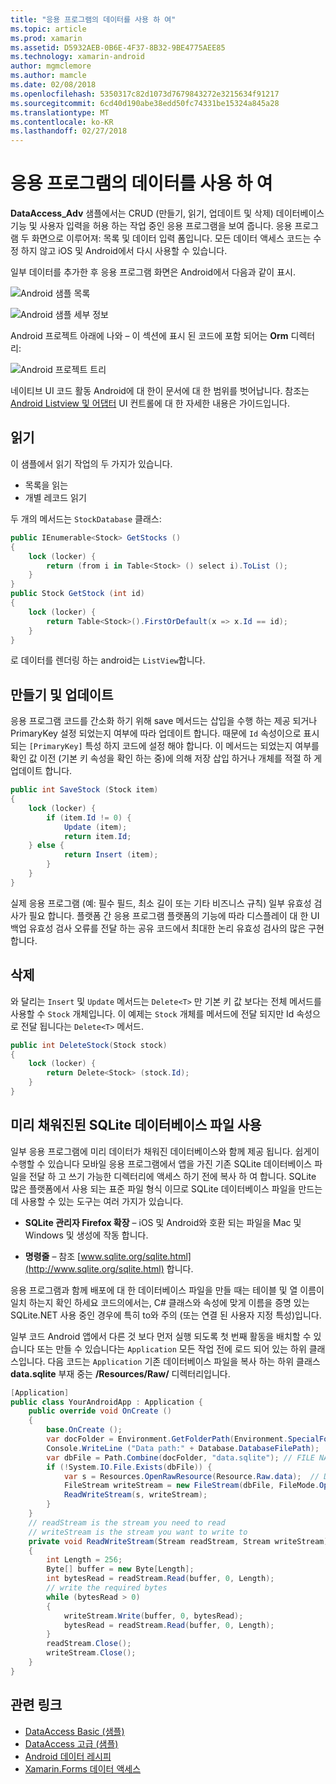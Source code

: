 ```yaml
---
title: "응용 프로그램의 데이터를 사용 하 여"
ms.topic: article
ms.prod: xamarin
ms.assetid: D5932AEB-0B6E-4F37-8B32-9BE4775AEE85
ms.technology: xamarin-android
author: mgmclemore
ms.author: mamcle
ms.date: 02/08/2018
ms.openlocfilehash: 5350317c82d1073d7679843272e3215634f91217
ms.sourcegitcommit: 6cd40d190abe38edd50fc74331be15324a845a28
ms.translationtype: MT
ms.contentlocale: ko-KR
ms.lasthandoff: 02/27/2018
---
```

# <a name="using-data-in-an-app"></a>응용 프로그램의 데이터를 사용 하 여

**DataAccess_Adv** 샘플에서는 CRUD (만들기, 읽기, 업데이트 및 삭제) 데이터베이스 기능 및 사용자 입력을 허용 하는 작업 중인 응용 프로그램을 보여 줍니다. 응용 프로그램 두 화면으로 이루어져: 목록 및 데이터 입력 폼입니다. 모든 데이터 액세스 코드는 수정 하지 않고 iOS 및 Android에서 다시 사용할 수 있습니다.

일부 데이터를 추가한 후 응용 프로그램 화면은 Android에서 다음과 같이 표시.

![Android 샘플 목록](using-data-in-an-app-images/image11.png "Android 샘플 목록")

![Android 샘플 세부 정보](using-data-in-an-app-images/image12.png "Android 샘플 세부 정보")

Android 프로젝트 아래에 나와 &ndash; 이 섹션에 표시 된 코드에 포함 되어는 **Orm** 디렉터리:

![Android 프로젝트 트리](using-data-in-an-app-images/image14.png "Android 프로젝트 트리")

네이티브 UI 코드 활동 Android에 대 한이 문서에 대 한 범위를 벗어납니다. 참조는 [Android Listview 및 어댑터](~/android/user-interface/layouts/list-view/index.md) UI 컨트롤에 대 한 자세한 내용은 가이드입니다.

## <a name="read"></a>읽기

이 샘플에서 읽기 작업의 두 가지가 있습니다.

-  목록을 읽는
-  개별 레코드 읽기

두 개의 메서드는 `StockDatabase` 클래스:

```csharp
public IEnumerable<Stock> GetStocks ()
{
    lock (locker) {
        return (from i in Table<Stock> () select i).ToList ();
    }
}
public Stock GetStock (int id)
{
    lock (locker) {
        return Table<Stock>().FirstOrDefault(x => x.Id == id);
    }
}
```

로 데이터를 렌더링 하는 android는 `ListView`합니다.

## <a name="create-and-update"></a>만들기 및 업데이트

응용 프로그램 코드를 간소화 하기 위해 save 메서드는 삽입을 수행 하는 제공 되거나 PrimaryKey 설정 되었는지 여부에 따라 업데이트 합니다. 때문에 `Id` 속성이으로 표시 되는 `[PrimaryKey]` 특성 하지 코드에 설정 해야 합니다. 이 메서드는 되었는지 여부를 확인 값 이전 (기본 키 속성을 확인 하는 중)에 의해 저장 삽입 하거나 개체를 적절 하 게 업데이트 합니다.

```csharp
public int SaveStock (Stock item)
{
    lock (locker) {
        if (item.Id != 0) {
            Update (item);
            return item.Id;
    } else {
            return Insert (item);
        }
    }
}
```

실제 응용 프로그램 (예: 필수 필드, 최소 길이 또는 기타 비즈니스 규칙) 일부 유효성 검사가 필요 합니다. 플랫폼 간 응용 프로그램 플랫폼의 기능에 따라 디스플레이 대 한 UI 백업 유효성 검사 오류를 전달 하는 공유 코드에서 최대한 논리 유효성 검사의 많은 구현 합니다.

## <a name="delete"></a>삭제

와 달리는 `Insert` 및 `Update` 메서드는 `Delete<T>` 만 기본 키 값 보다는 전체 메서드를 사용할 수 `Stock` 개체입니다. 이 예제는 `Stock` 개체를 메서드에 전달 되지만 Id 속성으로 전달 됩니다는 `Delete<T>` 메서드.

```csharp
public int DeleteStock(Stock stock)
{
    lock (locker) {
        return Delete<Stock> (stock.Id);
    }
}
```

## <a name="using-a-pre-populated-sqlite-database-file"></a>미리 채워진된 SQLite 데이터베이스 파일 사용

일부 응용 프로그램에 미리 데이터가 채워진 데이터베이스와 함께 제공 됩니다. 쉽게이 수행할 수 있습니다 모바일 응용 프로그램에서 앱을 가진 기존 SQLite 데이터베이스 파일을 전달 하 고 쓰기 가능한 디렉터리에 액세스 하기 전에 복사 하 여 합니다. SQLite 많은 플랫폼에서 사용 되는 표준 파일 형식 이므로 SQLite 데이터베이스 파일을 만드는 데 사용할 수 있는 도구는 여러 가지가 있습니다.

-   **SQLite 관리자 Firefox 확장** &ndash; iOS 및 Android와 호환 되는 파일을 Mac 및 Windows 및 생성에 작동 합니다.

-   **명령줄** &ndash; 참조 [www.sqlite.org/sqlite.html](http://www.sqlite.org/sqlite.html) 합니다.

응용 프로그램과 함께 배포에 대 한 데이터베이스 파일을 만들 때는 테이블 및 열 이름이 일치 하는지 확인 하세요 코드의에서는, C# 클래스와 속성에 맞게 이름을 증명 있는 SQLite.NET 사용 중인 경우에 특히 to와 주의 (또는 연결 된 사용자 지정 특성)입니다.

일부 코드 Android 앱에서 다른 것 보다 먼저 실행 되도록 첫 번째 활동을 배치할 수 있습니다 또는 만들 수 있습니다는 `Application` 모든 작업 전에 로드 되어 있는 하위 클래스입니다. 다음 코드는 `Application` 기존 데이터베이스 파일을 복사 하는 하위 클래스 **data.sqlite** 부재 중는 **/Resources/Raw/** 디렉터리입니다.

```csharp
[Application]
public class YourAndroidApp : Application {
    public override void OnCreate ()
    {
        base.OnCreate ();
        var docFolder = Environment.GetFolderPath(Environment.SpecialFolder.Personal);
        Console.WriteLine ("Data path:" + Database.DatabaseFilePath);
        var dbFile = Path.Combine(docFolder, "data.sqlite"); // FILE NAME TO USE WHEN COPIED
        if (!System.IO.File.Exists(dbFile)) {
            var s = Resources.OpenRawResource(Resource.Raw.data);  // DATA FILE RESOURCE ID
            FileStream writeStream = new FileStream(dbFile, FileMode.OpenOrCreate, FileAccess.Write);
            ReadWriteStream(s, writeStream);
        }
    }
    // readStream is the stream you need to read
    // writeStream is the stream you want to write to
    private void ReadWriteStream(Stream readStream, Stream writeStream)
    {
        int Length = 256;
        Byte[] buffer = new Byte[Length];
        int bytesRead = readStream.Read(buffer, 0, Length);
        // write the required bytes
        while (bytesRead > 0)
        {
            writeStream.Write(buffer, 0, bytesRead);
            bytesRead = readStream.Read(buffer, 0, Length);
        }
        readStream.Close();
        writeStream.Close();
    }
}
```


## <a name="related-links"></a>관련 링크

- [DataAccess Basic (샘플)](https://github.com/xamarin/mobile-samples/tree/master/DataAccess/Basic)
- [DataAccess 고급 (샘플)](https://github.com/xamarin/mobile-samples/tree/master/DataAccess/Advanced)
- [Android 데이터 레시피](https://developer.xamarin.com/recipes/android/data/)
- [Xamarin.Forms 데이터 액세스](~/xamarin-forms/app-fundamentals/databases.md)
